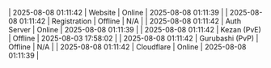 | 2025-08-08 01:11:42 | Website | Online | 2025-08-08 01:11:39 |
| 2025-08-08 01:11:42 | Registration | Offline | N/A |
| 2025-08-08 01:11:42 | Auth Server | Online | 2025-08-08 01:11:39 |
| 2025-08-08 01:11:42 | Kezan (PvE) | Offline | 2025-08-03 17:58:02 |
| 2025-08-08 01:11:42 | Gurubashi (PvP) | Offline | N/A |
| 2025-08-08 01:11:42 | Cloudflare | Online | 2025-08-08 01:11:39 |

